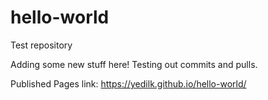 # hello-world
Test repository

Adding some new stuff here! Testing out commits and pulls.

Published Pages link: https://yedilk.github.io/hello-world/
